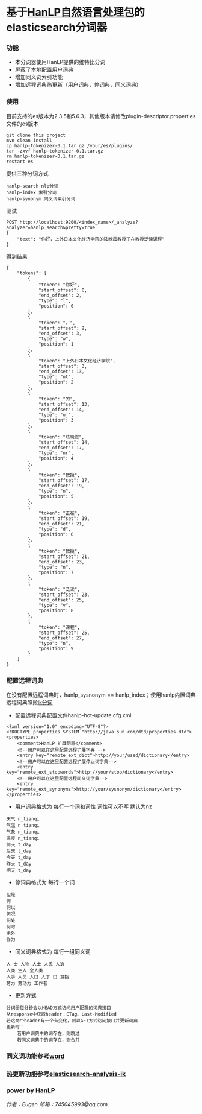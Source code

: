 # 基于[HanLP自然语言处理包](https://github.com/hankcs/HanLP)的elasticsearch分词器

### 功能
- 本分词器使用HanLP提供的维特比分词
- 屏蔽了本地配置用户词典
- 增加同义词索引功能
- 增加远程词典热更新（用户词典，停词典，同义词典）

### 使用
目前支持的es版本为2.3.5和5.6.3，其他版本请修改plugin-descriptor.properties文件的es版本
```
git clone this project
mvn clean install
cp hanlp-tokenizer-0.1.tar.gz /your/es/plugins/
tar -zxvf hanlp-tokenizer-0.1.tar.gz
rm hanlp-tokenizer-0.1.tar.gz
restart es
```
提供三种分词方式
```
hanlp-search nlp分词
hanlp-index 索引分词
hanlp-synonym 同义词索引分词
```
测试
```
POST http://localhost:9200/<index_name>/_analyze?analyzer=hanlp_search&pretty=true
{
	"text": "你好，上外日本文化经济学院的陆晚霞教授正在教授泛读课程"
}
```
得到结果
```
{
    "tokens": [
        {
            "token": "你好",
            "start_offset": 0,
            "end_offset": 2,
            "type": "l",
            "position": 0
        },
        {
            "token": "，",
            "start_offset": 2,
            "end_offset": 3,
            "type": "w",
            "position": 1
        },
        {
            "token": "上外日本文化经济学院",
            "start_offset": 3,
            "end_offset": 13,
            "type": "nt",
            "position": 2
        },
        {
            "token": "的",
            "start_offset": 13,
            "end_offset": 14,
            "type": "uj",
            "position": 3
        },
        {
            "token": "陆晚霞",
            "start_offset": 14,
            "end_offset": 17,
            "type": "nr",
            "position": 4
        },
        {
            "token": "教授",
            "start_offset": 17,
            "end_offset": 19,
            "type": "n",
            "position": 5
        },
        {
            "token": "正在",
            "start_offset": 19,
            "end_offset": 21,
            "type": "d",
            "position": 6
        },
        {
            "token": "教授",
            "start_offset": 21,
            "end_offset": 23,
            "type": "n",
            "position": 7
        },
        {
            "token": "泛读",
            "start_offset": 23,
            "end_offset": 25,
            "type": "v",
            "position": 8
        },
        {
            "token": "课程",
            "start_offset": 25,
            "end_offset": 27,
            "type": "n",
            "position": 9
        }
    ]
}
```
### 配置远程词典
在没有配置远程词典时，hanlp_sysnonym == hanlp_index；使用hanlp内置词典
远程词典照搬[ik分词](https://github.com/medcl/elasticsearch-analysis-ik)
- 配置远程词典配置文件hanlp-hot-update.cfg.xml
```
<?xml version="1.0" encoding="UTF-8"?>
<!DOCTYPE properties SYSTEM "http://java.sun.com/dtd/properties.dtd">
<properties>
	<comment>HanLP 扩展配置</comment>
	<!--用户可以在这里配置远程扩展字典 -->
	<entry key="remote_ext_dict">http://your/used/dictionary</entry>
	<!--用户可以在这里配置远程扩展停止词字典-->
	<entry key="remote_ext_stopwords">http://your/stop/dictionary</entry>
	<!--用户可以在这里配置远程同义词字典-->
	<entry key="remote_ext_synonyms">http://your/sysnonym/dictionary</entry>
</properties>
```
- 用户词典格式为 每行一个词和词性 词性可以不写 默认为nz
```
天气 n_tianqi
气温 n_tianqi
气象 n_tianqi
温度 n_tianqi
前天 t_day
后天 t_day
今天 t_day
昨天 t_day
明天 t_day
```
- 停词典格式为 每行一个词
```
但是
何
何以
何况
何处
何时
余外
作为
```
- 同义词典格式为 每行一组同义词
```
人 士 人物 人士 人氏 人选
人类 生人 全人类
人手 人员 人口 人丁 口 食指
劳力 劳动力 工作者
```
- 更新方式
```
分词器每分钟会以HEAD方式访问用户配置的词典接口
从response中获取header：ETag、Last-Modified
若这两个header有一个有变化，则以GET方式访问接口并更新词典
更新时：
    若用户词典中的词存在，则跳过
    若同义词典中的词存在，则合并
```
### 同义词功能参考[word](https://github.com/ysc/word)
### 热更新功能参考[elasticsearch-analysis-ik](https://github.com/medcl/elasticsearch-analysis-ik)
### power by [HanLP](https://github.com/hankcs/HanLP)

 _作者：Eugen 邮箱：745045993@qq.com_ 